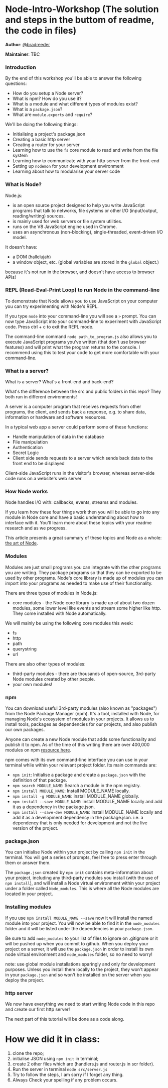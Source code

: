 # Node-Intro-Workshop (The solution and steps in the buttom of readme, the code in files)

**Author**: [@bradreeder](https://github.com/bradreeder)  

**Maintainer**: TBC  

### Introduction

By the end of this workshop you'll be able to answer the following questions:

* How do you setup a Node server?
* What is npm? How do you use it?
* What is a module and what different types of modules exist?
* What is a `package.json`?
* What are `module.exports` and `require`?

We'll be doing the following things:

* Initialising a project's package.json
* Creating a basic http server
* Creating a router for your server
* Learning how to use the `fs` core module to read and write from the file system
* Learning how to communicate with your http server from the front-end
* Setting up `nodemon` for your development environment
* Learning about how to modularise your server code

### What is Node?

Node.js:

* is an open source project designed to help you write JavaScript programs that talk
to networks, file systems or other I/O (input/output, reading/writing) sources.
* is mainly used for web servers or file system utilities.
* runs on the V8 JavaScript engine used in Chrome.
* uses an asynchronous (non-blocking), single-threaded, event-driven I/O model.

It doesn't have:

* a DOM (hallelujah)
* a window object, etc. (global variables are stored in the `global` object.)

because it's not run in the browser, and doesn't have access to browser APIs!

### REPL (Read-Eval-Print Loop) to run Node in the command-line

To demonstrate that Node allows you to use JavaScript on your computer you can try experimenting
with Node's REPL.

If you type `node` into your command-line you will see a `>` prompt. You can now type JavaScript
into your command-line to experiment with JavaScript code. Press ctrl + c to exit the REPL mode.

The command-line command `node path_to_program.js` also allows you to execute JavaScript programs you've
written (that don't use browser features) and will print what the program returns to the console. I recommend using this to test your code to get more comfortable with your command-line.

### What is a server?

What is a server? What's a front-end and back-end?

What's the difference between the src and public folders in this repo? They both run in different environments!

A server is a computer program that receives requests from other programs, the client, and sends back a response, e.g. to share data, information or hardware and software resources.

In a typical web app a server could perform some of these functions:

* Handle manipulation of data in the database
* File manipulation
* Authentication
* Secret Logic
* Client side sends requests to a server which sends back data to the front end to be displayed

Client-side JavaScript runs in the visitor's browser, whereas server-side code runs on a website's web server

### How Node works

Node handles I/O with: callbacks, events, streams and modules.

If you learn how these four things work then you will be able to go into any module in Node core and have a basic understanding about how to interface with it. You'll learn more about these topics with your readme research and as we progress.

This article presents a great summary of these topics and Node as a whole: [the art of Node](https://github.com/maxogden/art-of-Node).

### Modules

Modules are just small programs you can integrate with the other programs you are writing.
They package programs so that they can be exported to be used by other programs.
Node's core library is made up of modules you can import into your programs as needed to make use
of their functionality.

There are three types of modules in Node.js:

* core modules - the Node core library is made up of about two dozen modules, some lower level like events and stream some higher like http. They come installed with Node automatically.

We will mainly be using the following core modules this week:

* fs
* http
* path
* querystring
* url

There are also other types of modules:

* third-party modules - there are thousands of open-source, 3rd-party Node modules created by other people.
* your own modules!

### npm

You can download useful 3rd-party modules (also known as "packages") from the Node Package Manager (npm). It's a tool, installed with Node, for managing Node's ecosystem of modules in your projects. It allows us to install tools, packages as dependencies for our projects, and also publish our own packages.

Anyone can create a new Node module that adds some functionality and publish it to npm. As of the time of this writing there are over 400,000 modules on npm [resource here](http://www.modulecounts.com/).

npm comes with its own command-line interface you can use in your terminal while within your relevant project folder. Its main commands are:

* `npm init`: Initialise a package and create a `package.json` with the definition of that package.
* `npm search MODULE_NAME`: Search a module in the npm registry.
* `npm install MODULE_NAME`: Install MODULE\_NAME locally.
* `npm install -g MODULE_NAME`: install MODULE\_NAME globally.
* `npm install --save MODULE_NAME`: install MODULE\_NAME locally and add it as a dependency in the package.json.
* `npm install --save-dev MODULE_NAME`: install MODULE\_NAME locally and add it as a development dependency in the package.json. i.e. a dependency that is only needed for development and not the live version of the project.

### package.json

You can initialise Node within your project by calling `npm init` in the terminal. You will get
a series of prompts, feel free to press enter through them or answer them.

The `package.json` created by `npm init` contains meta-information about your project, including any third-party modules you install (with the use of `npm install`), and will install a Node virtual environment within your project under a folder called `Node_modules`. This is where all the Node modules are located in your project.

### Installing modules

If you use `npm install MODULE_NAME --save` now it will install the named module into your project. You will now be able to find it in the `node_modules` folder and it will be listed under the dependencies in your `package.json`.

Be sure to add `node_modules` to your list of files to ignore on .gitignore or it will be pushed up
when you commit to github. When you deploy your project on a server, it will use the `package.json` in order to install its own node virtual environment and `node_modules` folder, so no need to worry!

note: use global module installations sparingly and only for development purposes. Unless you install them locally to the project, they won't appear in your `package.json` and so won't be installed on the server when you deploy the project.

### http server

We now have everything we need to start writing Node code in this repo and create our first http server!

The next part of this tutorial will be done as a code along.

# How we did it in class:

1. clone the repo;
2. initialise JSON using `npm init` in terminal;
3. create 2 other files which are (handlers.js and router.js in scr folder).
4. Run the server in terminal `node src/server.js`
5. Try to follow the steps, I am sorry if I forget any thing.
6. Always Check your spelling if any problem occurs.
